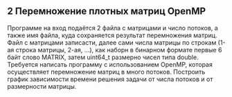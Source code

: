 ## 2 Перемножение плотных матриц OpenMP

Программе на вход подаётся 2 файла с матрицами и число потоков, а также имя
файла, куда сохраняется результат перемножения матриц. Файл с матрицами
записасти, далее сами числа матрицы по строкам (1-ая строка матрицы, 2-ая, ...), как
наборн в бинарном формате первые 6 байт слово MATRIX, затем uint64_t размерно
чисел типа double. Требуется написать программу с использованием OpenMP, которая
осуществляет перемножение матриц в много потоков. Построить график зависимости
времени решения задачи от числа потоков и от размерности матрицы.
